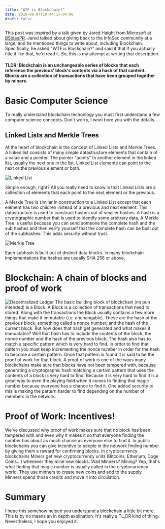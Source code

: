 ```yaml
---
title: "WTF is Blockchain?"
date: 2018-08-07T19:44:17-04:00
draft: false
---
```


This post was inspired by a talk given by Jared Haight from Microsoft at [BSidesPR](http://bsidespr.org/2017/). Jared talked about giving back to the InfoSec community at a large, and he mentioned things to write about, including Blockchain. Specifically, he asked "WTF is Blockchain?" and said it that if you actually title it like that, he'd read it. So, this is my attempt at writing that description.

#### TLDR: Blockchain is an unchangeable series of blocks that each reference the previous' block's contents via a hash of that content. Blocks are a collection of transactions that have been grouped together by miners.

# Basic Computer Science
To really understand blockchain techonlogy you must first understand a few computer science concepts. Don't worry, I wont bore you with the details.

## Linked Lists and Merkle Trees
At the heart of blockchain is the concept of Linked Lists and Merkle Trees. A linked list consists of many simple datastructure elements that contain of a value and a pointer. The pointer "points" to another element in the linked list, usually the next one in the list. Linked List elements can point to the next or the previous element or both.

![Linked List](https://steemitimages.com/DQmQRFECQN5yQNGRmwh2yEBHUGiHgVPNKmr8kbJRCYTT5jY/single-list.png)

Simple enough, right? All you really need to know is that Linked Lists are a collection of elements that each point to the next element or the previous.

A Merkle Tree is similar in construction to a Linked List except that each element has two children instead of a previous and next element. This datastructure is used to construct hashes out of smaller hashes. A hash is a cryptographic number that is used to identify some arbitrary data. A Merkle Tree is useful because you can send someone the complete hash and the sub hashes and then verify yourself that the complete hash can be built out of the subhashes. This adds security without trust.

![Merkle Tree](https://upload.wikimedia.org/wikipedia/commons/thumb/9/95/Hash_Tree.svg/1200px-Hash_Tree.svg.png)

Each subhash is built out of distinct data blocks. In many blockchain implementations the hashes are usually SHA 256 or above. 

# Blockchain: A chain of blocks and proof of work
![Decentralized Ledger](https://s3.amazonaws.com/cbi-research-portal-uploads/2017/11/20155651/112017-Blockchain-4-V2.png)
The basic building block of blockchain (no pun intended) is a Block. A Block is a collection of transactions that need to stored. Along with the transactions the Block usually contains a few more things that make it immutable (i.e. unchangable). These are the hash of the previous block, something called a nonce number, and the hash of the current block. But how does that hash get generated and what makes it immuatable? Well that hash has to include the contents of the block, the nonce number and the hash of the previous block. The hash also has to match a specific pattern which is very hard to find. In order to find that pattern you must keep incrementing the nonce number in order for the hash to become a certain pattern. Once that pattern is found it is said to be the proof of work for that block. A proof of work is one of the ways many blockchains make sure that blocks have not been tampered with, because generating a cryptographic hash matching a certain pattern that uses the contents of a block is very hard to find. Because it is very hard to find it is a great way to even the playing field when it comes to finding that magic number because everyone has a chance to find it. One added security to this is making the pattern harder to find depending on the number of members in the network.

# Proof of Work:  Incentives!
We've discussed why proof of work makes sure that no block has been tampered with and even why it makes it so that everyone finding the number has about as much chance as everyone else to find it. In public blockchains you can give incentive to people in the network finding number by giving them a reward for confirming blocks. In cryptocurrency blockchains Miners get new cryptocurrency units (Bitcoins, Etherium, Doge Coins...) whenever they mine new blocks. Wait Minners? Mining? Yep, that's what finding that magic number is usually called in the cryptocurrency world. They use minners to create new coins and add to the supply. Minners spend those credits and move it into circulation.

# Summary
I hope this somehow helped you understand a blockchain a little bit more. This is by no means an in depth explination. It's really a TL;DR kind of thing. Nevertheless, I hope you enjoyed it. 